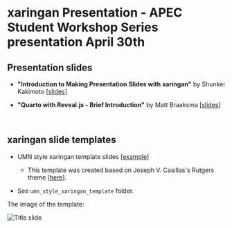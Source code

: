 # xaringan Presentation - APEC Student Workshop Series presentation April 30th

## Presentation slides

+ **"Introduction to Making Presentation Slides with xaringan"** by Shunkei Kakimoto [[slides](https://shunkei3.github.io/APEC_xaringanPresentations/xaringan/index.html)]


+ **"Quarto with Reveal.js - Brief Introduction"** by Matt Braaksma [[slides](https://shunkei3.github.io/APEC_xaringanPresentations/quarto/apec_seminar_quarto.html)]

<br>

## xaringan slide templates

+ UMN style xaringan template slides [[example](https://shunkei3.github.io/APEC_xaringanPresentations/umn_style_xaringan_template/temp_slide.html)]
	+ This template was created based on Joseph V. Casillas's Rutgers theme [[here](https://github.com/jvcasillas/ru_xaringan)]. 

+ See `umn_style_xaringan_template` folder.

The image of the template:

![Title slide](https://shunkei3.github.io/APEC_xaringanPresentations/xaringan/images/view-slides.png)


<!-- Several modifications were made: 

+ 1. I tweaked font types and color schemes so that presentation match with UMN theme. 
	+ For details about UMN colors,  see [this](https://university-relations.umn.edu/resources/colors-and-type ).

+ 2. I added another CSS file named `my-style.css`. This contains CSS for content boxes, scrolling through slides, blockuote, additional 
 -->








